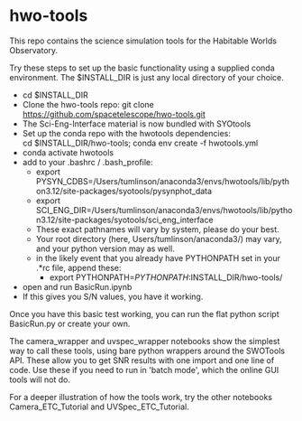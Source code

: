# hwo-tools

This repo contains the science simulation tools for the Habitable Worlds Observatory. 

Try these steps to set up the basic functionality using a supplied conda environment. 
The $INSTALL_DIR is just any local directory of your choice. 

- cd $INSTALL_DIR
- Clone the hwo-tools repo:
   git clone https://github.com/spacetelescope/hwo-tools.git
- The Sci-Eng-Interface material is now bundled with SYOtools 
- Set up the conda repo with the hwotools dependencies: \
    cd $INSTALL_DIR/hwo-tools; conda env create -f hwotools.yml
- conda activate hwotools
- add to your .bashrc / .bash_profile:
   - export PYSYN_CDBS=/Users/tumlinson/anaconda3/envs/hwotools/lib/python3.12/site-packages/syotools/pysynphot_data
   - export SCI_ENG_DIR=/Users/tumlinson/anaconda3/envs/hwotools/lib/python3.12/site-packages/syotools/sci_eng_interface
   - These exact pathnames will vary by system, please do your best.
   - Your root directory (here, Users/tumlinson/anaconda3/) may vary, and your python version may as well. 
   - in the likely event that you already have PYTHONPATH set in your .*rc file, append these:
        - export PYTHONPATH=$PYTHONPATH:$INSTALL_DIR/hwo-tools/
- open and run BasicRun.ipynb
- If this gives you S/N values, you have it working.

Once you have this basic test working, you can run the flat python script 
BasicRun.py or create your own. 

The camera_wrapper and uvspec_wrapper notebooks show the simplest way to call these tools, 
using bare python wrappers around the SWOTools API. These allow you to get SNR results
with one import and one line of code. Use these if you need to run in 'batch mode', which the 
online GUI tools will not do. 

For a deeper illustration of how the tools work, try the other notebooks 
Camera_ETC_Tutorial and UVSpec_ETC_Tutorial.  
